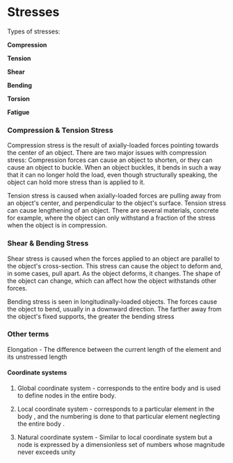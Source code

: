 # Stresses

Types of stresses:

**Compression**

**Tension**

**Shear**

**Bending**

**Torsion**

**Fatigue**



### Compression & Tension Stress
Compression stress is the result of axially-loaded forces pointing towards the center of an object. There are two major issues with compression stress: Compression forces can cause an object to shorten, or they can cause an object to buckle. When an object buckles, it bends in such a way that it can no longer hold the load, even though structurally speaking, the object can hold more stress than is applied to it.

Tension stress is caused when axially-loaded forces are pulling away from an object's center, and perpendicular to the object's surface. Tension stress can cause lengthening of an object. There are several materials, concrete for example, where the object can only withstand a fraction of the stress when the object is in compression.

### Shear & Bending Stress
Shear stress is caused when the forces applied to an object are parallel to the object's cross-section. This stress can cause the object to deform and, in some cases, pull apart. As the object deforms, it changes. The shape of the object can change, which can affect how the object withstands other forces.

Bending stress is seen in longitudinally-loaded objects. The forces cause the object to bend, usually in a downward direction. The farther away from the object's fixed supports, the greater the bending stress

### Other terms
Elongation - The difference between the current length of the element and its unstressed length

#### Coordinate systems
1. Global coordinate system - corresponds to the entire body and is used to define nodes in the entire body.

2. Local coordinate system - corresponds to a particular element in the body , and the numbering is done to that particular element neglecting the entire body .

3. Natural coordinate system - Similar to local coordinate system but a node is expressed by a dimensionless set of numbers whose magnitude never exceeds unity

